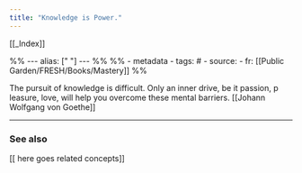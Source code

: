 ```yaml
---
title: "Knowledge is Power."
---
```


[[_Index]]

%% ---
alias: [" "]
--- %%
%% - metadata
	- tags: #
	- source: 
	- fr: [[Public Garden/FRESH/Books/Mastery]]
%%


The pursuit of knowledge is difficult. Only an inner drive, be it passion, p leasure, love, will help you overcome these mental barriers. [[Johann Wolfgang von Goethe]]

-------------
### See also
[[ here goes related concepts]]

